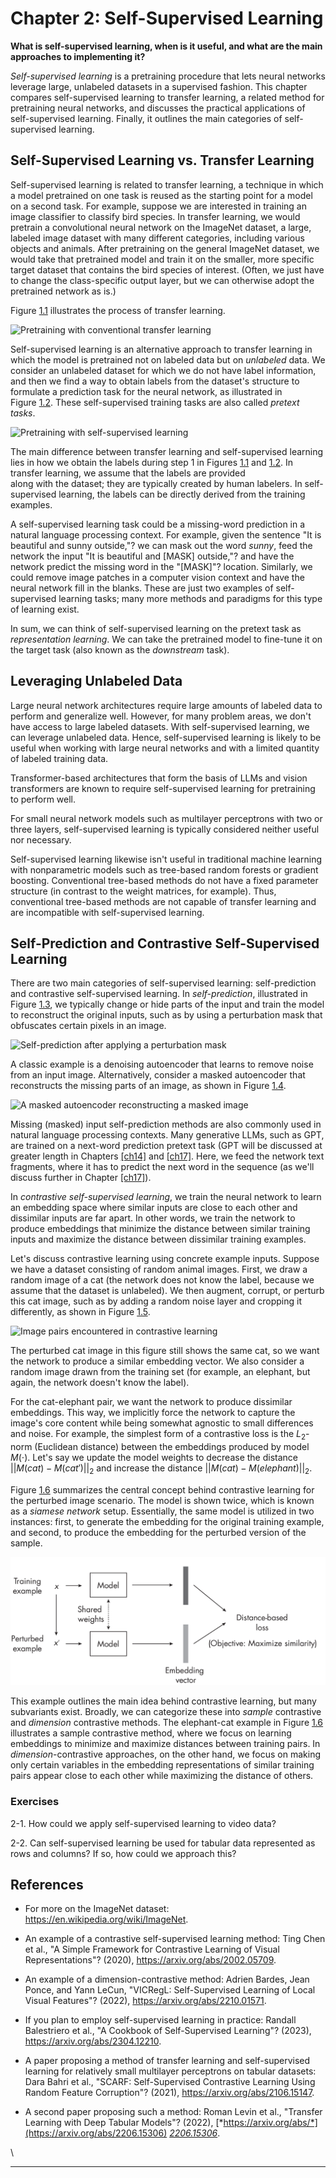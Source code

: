 







# Chapter 2: Self-Supervised Learning [](#chapter-2-self-supervised-learning)



**What is self-supervised learning, when is it useful, and what are the
main approaches to implementing it?**

*Self-supervised learning* is a pretraining procedure that lets neural
networks leverage large, unlabeled datasets in a supervised fashion.
This chapter compares self-supervised learning to transfer learning, a
related method for pretraining neural networks, and discusses the
practical applications of self-supervised learning. Finally, it outlines
the main categories of self-supervised learning.

## Self-Supervised Learning vs. Transfer Learning [](#self-supervised-learning-vs-transfer-learning) 

Self-supervised learning is related to transfer learning, a technique in
which a model pretrained on one task is reused as the starting point for
a model on a second task. For example, suppose we are interested in
training an image classifier to classify bird species. In transfer
learning, we would pretrain a convolutional neural network on the
ImageNet dataset, a large, labeled image dataset with many different
categories, including various objects and animals. After pretraining on
the general ImageNet dataset, we would take that pretrained model and
train it on the smaller, more specific target dataset that contains the
bird species of interest. (Often, we just have to change the
class-specific output layer, but we can otherwise adopt the pretrained
network as is.)

Figure [1.1](#fig-ch02-fig01) illustrates the process of transfer learning.

<a id="fig-ch02-fig01"></a>

![Pretraining with conventional transfer
learning](../images/ch02-fig01.png)

Self-supervised learning is an alternative approach to transfer learning
in which the model is pretrained not on labeled data but on *unlabeled*
data. We consider an unlabeled dataset for which we do not have label
information, and then we find a way to obtain labels from the
dataset's structure to formulate a prediction task for the neural
network, as illustrated in
Figure [1.2](#fig-ch02-fig02). These self-supervised training tasks are also
called *pretext tasks*.

<a name="fig-ch02-fig02"></a>

![Pretraining with self-supervised
learning](../images/ch02-fig02.png)

The main difference between transfer learning and self-supervised
learning lies in how we obtain the labels during step 1 in
Figures [1.1](#fig-ch02-fig01)
and [1.2](#fig-ch02-fig02). In transfer learning, we assume that the labels
are provided along with the dataset; they are typically created
by human labelers. In self-supervised learning, the labels can be
directly derived from the training examples.

A self-supervised learning task could be a missing-word prediction in a
natural language processing context. For example, given the sentence
"It is beautiful and sunny outside,"? we can mask out the word
*sunny*, feed the network the input "It is beautiful and \[MASK\]
outside,"? and have the network predict the missing word in the
"\[MASK\]"? location. Similarly, we could remove image patches in a
computer vision context and have the neural network fill in the blanks.
These are just two examples of self-supervised learning tasks; many more
methods and paradigms for this type of learning exist.

In sum, we can think of self-supervised learning on the pretext task as
*representation learning*. We can take the pretrained model to fine-tune
it on the target task (also known as the *downstream* task).

## Leveraging Unlabeled Data [](#leveraging-unlabeled-data)

Large neural network architectures require large amounts of labeled data
to perform and generalize well. However, for many problem areas, we
don't have access to large labeled datasets. With self-supervised
learning, we can leverage unlabeled data. Hence, self-supervised
learning is likely to be useful when working with large neural networks
and with a limited quantity of labeled training data.

Transformer-based architectures that form the basis of LLMs and vision
transformers are known to require self-supervised learning for
pretraining to perform well.

For small neural network models such as multilayer perceptrons with two
or three layers, self-supervised learning is typically considered
neither useful nor necessary.

Self-supervised learning likewise isn't useful in traditional machine
learning with nonparametric models such as tree-based random forests or
gradient boosting. Conventional tree-based methods do not have a fixed
parameter structure (in contrast to the weight matrices, for example).
Thus, conventional tree-based methods are not capable of transfer
learning and are incompatible with self-supervised learning.

## Self-Prediction and Contrastive Self-Supervised Learning [](#self-prediction-and-contrastive-self-supervised-learning)

There are two main categories of self-supervised learning:
self-prediction and contrastive self-supervised learning. In
*self-prediction*, illustrated in
Figure [1.3](#fig-ch02-fig03), we typically change or hide parts of the input
and train the model to reconstruct the original inputs, such as by
using a perturbation mask that obfuscates certain pixels in an image.

<a name="fig-ch02-fig03"></a>

![Self-prediction after applying a\
perturbation mask](../images/ch02-fig03.png)

A classic example is a denoising autoencoder that learns to remove noise
from an input image. Alternatively, consider a masked autoencoder that
reconstructs the missing parts of an image, as shown in
Figure [1.4](#fig-ch02-fig04).

<a name="fig-ch02-fig04"></a>

![A masked autoencoder reconstructing a masked
image](../images/ch02-fig04.png)

Missing (masked) input self-prediction methods are also commonly used in
natural language processing contexts. Many generative LLMs, such as GPT,
are trained on a next-word prediction pretext task (GPT will be
discussed at greater length in
Chapters [\[ch14\]](./ch14/_books_ml-q-and-ai-ch14.md)
and [\[ch17\]](./ch17/_books_ml-q-and-ai-ch17.md). Here,
we feed the network text fragments, where it has to predict the next
word in the sequence (as we'll discuss further in
Chapter [\[ch17\]](./ch17/_books_ml-q-and-ai-ch17.md)).

In *contrastive self-supervised learning*, we train the neural network
to learn an embedding space where similar inputs are close to each other
and dissimilar inputs are far apart. In other words, we train the
network to produce embeddings that minimize the distance between similar
training inputs and maximize the distance between dissimilar training
examples.

Let's discuss contrastive learning using concrete example inputs.
Suppose we have a dataset consisting of random animal images. First, we
draw a random image of a cat (the network does not know the label,
because we assume that the dataset is unlabeled). We then augment,
corrupt, or perturb this cat image, such as by adding a random noise
layer and cropping it differently, as shown in
Figure [1.5](#fig-ch02-fig05).

<a name="fig-ch02-fig05"></a>

![Image pairs encountered in contrastive
learning](../images/ch02-fig05.png)

The perturbed cat image in this figure still shows the same cat, so we
want the network to produce a similar embedding vector. We also consider
a random image drawn from the training set (for example, an elephant,
but again, the network doesn't know the label).

For the cat-elephant pair, we want the network to produce dissimilar
embeddings. This way, we implicitly force the network to capture the
image's core content while being somewhat agnostic to small
differences and noise. For example, the simplest form of a contrastive
loss is the $L_2$-norm (Euclidean distance) between the embeddings
produced by model $M(\cdot)$. Let's say we update the model
weights to decrease the distance $||M(cat) - M(cat')||_2$ and increase the distance
$||M(cat) - M(elephant)||_2$.

Figure [1.6](#fig-ch02-fig06) summarizes the central concept behind contrastive
learning for the perturbed image scenario. The model is shown twice,
which is known as a *siamese network* setup. Essentially, the same model
is utilized in two instances: first, to generate the embedding for the
original training example, and second, to produce the embedding for the
perturbed version of the sample.

<a name="fig-ch02-fig06"></a>

![Contrastive learning](../images/ch02-fig06.png)

This example outlines the main idea behind contrastive learning, but
many subvariants exist. Broadly, we can categorize these into *sample*
contrastive and *dimension* contrastive methods. The elephant-cat
example in Figure [1.6](#fig-ch02-fig06) illustrates a sample contrastive method, where we
focus on learning embeddings to minimize and maximize distances between
training pairs. In *dimension*-contrastive approaches, on the other
hand, we focus on making only certain variables in the embedding
representations of similar training pairs appear close to each other
while maximizing the distance of others.

### Exercises [](#exercises)

2-1. How could we apply self-supervised learning to video data?

2-2. Can self-supervised learning be used for tabular data represented
as rows and columns? If so, how could we approach this?

## References [](#references)

- For more on the ImageNet dataset:
  <https://en.wikipedia.org/wiki/ImageNet>.

- An example of a contrastive self-supervised learning method: Ting Chen
  et al., "A Simple Framework for Contrastive Learning of Visual
  Representations"? (2020), <https://arxiv.org/abs/2002.05709>.

- An example of a dimension-contrastive method: Adrien Bardes, Jean
  Ponce, and Yann LeCun, "VICRegL: Self-Supervised Learning of Local
  Visual Features"? (2022), <https://arxiv.org/abs/2210.01571>.

- If you plan to employ self-supervised learning in practice: Randall
  Balestriero et al., "A Cookbook of Self-Supervised Learning"?
  (2023), <https://arxiv.org/abs/2304.12210>.

- A paper proposing a method of transfer learning and self-supervised
  learning for relatively small multilayer perceptrons on tabular
  datasets: Dara Bahri et al., "SCARF: Self-Supervised Contrastive
  Learning Using Random Feature Corruption"? (2021),
  <https://arxiv.org/abs/2106.15147>.

- A second paper proposing such a method: Roman Levin et al.,
  "Transfer Learning with Deep Tabular Models"? (2022),
  [*https://arxiv.org/abs/*](https://arxiv.org/abs/2206.15306)
  [*2206.15306*](https://arxiv.org/abs/2206.15306).

\

------------------------------------------------------------------------

